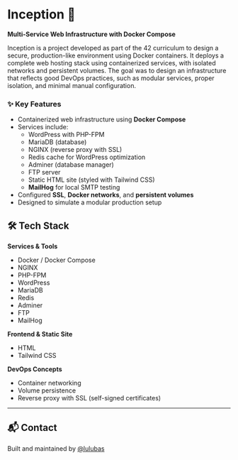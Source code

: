# Inception 🧱  
**Multi-Service Web Infrastructure with Docker Compose**

Inception is a project developed as part of the 42 curriculum to design a secure, production-like environment using Docker containers. It deploys a complete web hosting stack using containerized services, with isolated networks and persistent volumes. The goal was to design an infrastructure that reflects good DevOps practices, such as modular services, proper isolation, and minimal manual configuration.

### ✨ Key Features

- Containerized web infrastructure using **Docker Compose**
- Services include:
  - WordPress with PHP-FPM
  - MariaDB (database)
  - NGINX (reverse proxy with SSL)
  - Redis cache for WordPress optimization
  - Adminer (database manager)
  - FTP server
  - Static HTML site (styled with Tailwind CSS)
  - **MailHog** for local SMTP testing
- Configured **SSL**, **Docker networks**, and **persistent volumes**
- Designed to simulate a modular production setup
  
## 🛠 Tech Stack

**Services & Tools**
- Docker / Docker Compose  
- NGINX  
- PHP-FPM  
- WordPress  
- MariaDB  
- Redis  
- Adminer  
- FTP  
- MailHog  

**Frontend & Static Site**
- HTML  
- Tailwind CSS

**DevOps Concepts**
- Container networking  
- Volume persistence  
- Reverse proxy with SSL (self-signed certificates)

---

## 📬 Contact

Built and maintained by [@lulubas](https://github.com/lulubas)
